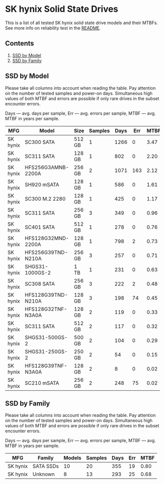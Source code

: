SK hynix Solid State Drives
===========================

This is a list of all tested SK hynix solid state drive models and their MTBFs. See
more info on reliability test in the [README](https://github.com/bsdhw/SMART).

Contents
--------

1. [ SSD by Model  ](#ssd-by-model)
2. [ SSD by Family ](#ssd-by-family)

SSD by Model
------------

Please take all columns into account when reading the table. Pay attention on the
number of tested samples and power-on days. Simultaneous high values of both MTBF
and errors are possible if only rare drives in the subset encounter errors.

Days — avg. days per sample,
Err  — avg. errors per sample,
MTBF — avg. MTBF in years per sample.

| MFG       | Model              | Size   | Samples | Days  | Err   | MTBF |
|-----------|--------------------|--------|---------|-------|-------|------|
| SK hynix  | SC300 SATA         | 512 GB | 1       | 1266  | 0     | 3.47   |
| SK hynix  | SC311 SATA         | 128 GB | 1       | 802   | 0     | 2.20   |
| SK hynix  | HFS256G3AMNB-2200A | 256 GB | 2       | 1071  | 163   | 2.12   |
| SK hynix  | SH920 mSATA        | 128 GB | 1       | 586   | 0     | 1.61   |
| SK hynix  | SC300 M.2 2280     | 128 GB | 1       | 425   | 0     | 1.17   |
| SK hynix  | SC311 SATA         | 256 GB | 3       | 349   | 0     | 0.96   |
| SK hynix  | SC401 SATA         | 512 GB | 1       | 278   | 0     | 0.76   |
| SK hynix  | HFS128G32MND-2200A | 128 GB | 1       | 798   | 2     | 0.73   |
| SK hynix  | HFS256G39TND-N210A | 256 GB | 3       | 257   | 0     | 0.71   |
| SK hynix  | SHGS31-1000GS-2    | 1 TB   | 1       | 231   | 0     | 0.63   |
| SK hynix  | SC308 SATA         | 256 GB | 3       | 222   | 2     | 0.48   |
| SK hynix  | HFS128G39TND-N210A | 128 GB | 3       | 198   | 74    | 0.45   |
| SK hynix  | HFS128G32TNF-N3A0A | 128 GB | 2       | 119   | 0     | 0.33   |
| SK hynix  | SC311 SATA         | 512 GB | 2       | 117   | 0     | 0.32   |
| SK hynix  | SHGS31-500GS-2     | 500 GB | 2       | 104   | 0     | 0.29   |
| SK hynix  | SHGS31-250GS-2     | 250 GB | 2       | 54    | 0     | 0.15   |
| SK hynix  | HFS128G39TNF-N3A0A | 128 GB | 2       | 8     | 0     | 0.02   |
| SK hynix  | SC210 mSATA        | 256 GB | 2       | 248   | 75    | 0.02   |

SSD by Family
-------------

Please take all columns into account when reading the table. Pay attention on the
number of tested samples and power-on days. Simultaneous high values of both MTBF
and errors are possible if only rare drives in the subset encounter errors.

Days — avg. days per sample,
Err  — avg. errors per sample,
MTBF — avg. MTBF in years per sample.

| MFG       | Family                 | Models | Samples | Days  | Err   | MTBF |
|-----------|------------------------|--------|---------|-------|-------|------|
| SK hynix  | SATA SSDs              | 10     | 20      | 355   | 19    | 0.80   |
| SK hynix  | Unknown                | 8      | 13      | 293   | 25    | 0.68   |
